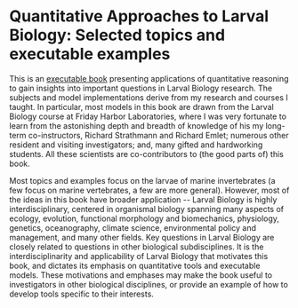 # Quantitative Approaches to Larval Biology\: Selected topics and executable examples

This is an [executable book](https://executablebooks.org/en/latest/) presenting applications of quantitative reasoning to gain insights into important questions in Larval Biology research.
The subjects and model implementations derive from my research and courses I taught. 
In particular, most models in this book are drawn from the Larval Biology course at Friday Harbor Laboratories, where I was very fortunate to learn from the astonishing depth and breadth of knowledge of his my long-term co-instructors, Richard Strathmann and Richard Emlet; numerous other resident and visiting investigators; and, many gifted and hardworking students. 
All these scientists are co-contributors to (the good parts of) this book.

Most topics and examples focus on the larvae of marine invertebrates (a few focus on marine vertebrates, a few are more general).
However, most of the ideas in this book have broader application -- Larval Biology is highly interdisciplinary, centered in organismal biology spanning many aspects of ecology, evolution, functional morphology and biomechanics, physiology, genetics, oceanography, climate science, environmental policy and management, and many other fields.
Key questions in Larval Biology are closely related to questions in other biological subdisciplines.
It is the interdisciplinarity and applicability of Larval Biology that motivates this book, and dictates its emphasis on quantitative tools and executable models.
These motivations and emphases may make the book useful to investigators in other biological disciplines, or provide an example of how to develop tools specific to their interests.


```{tableofcontents}
```
